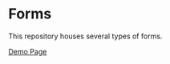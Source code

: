 # Forms

This repository houses several types of forms.

[Demo Page](https://she-codes.github.io/forms/)